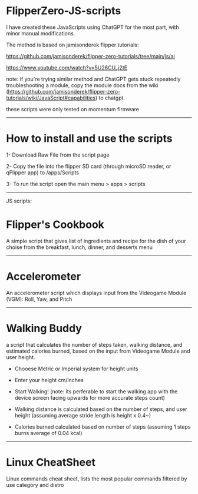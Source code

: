# FlipperZero-JS-scripts

I have created these JavaScripts using ChatGPT for the most part, with minor manual modifications.

The method is based on jamisonderek flipper tutorials:

https://github.com/jamisonderek/flipper-zero-tutorials/tree/main/js/ai 

https://www.youtube.com/watch?v=5U26CU_j2tE

note: if you're trying similar method and ChatGPT gets stuck repeatedly troubleshooting a module, copy the module docs from the wiki (https://github.com/jamisonderek/flipper-zero-tutorials/wiki/JavaScript#capabilities) to chatgpt.

these scripts were only tested on momentum firmware

---------------------------

# How to install and use the scripts

1- Download Raw File from the script page

2- Copy the file into the flipper SD card (through microSD reader, or qFlipper app) to /apps/Scripts

3- To run the script open the main menu > apps >  scripts

----------------------------
JS scripts:

# Flipper's Cookbook

A simple script that gives list of ingredients and recipe for the dish of your choise from the breakfast, lunch, dinner, and desserts menu

---------------------------

# Accelerometer

An accelerometer script which displays input from the Videogame Module (VGM): Roll, Yaw, and Pitch

---------------------------

# Walking Buddy

a script that calculates the number of steps taken, walking distance, and estimated calories burned, based on the input from Videogame Module and user height.

- Chooese Metric or Imperial system for height units

- Enter your height cm/inches

- Start Walking! (note: its perferable to start the walking app with the device screen facing upwards for more accurate steps count)

- Walking distance is calculated based on the number of steps, and user height (assuming average stride length is height x 0.4~)

- Calories burned calculated based on number of steps (assuming 1 steps burns average of 0.04 kcal)

---------------------------

# Linux CheatSheet

Linux commands cheat sheet, lists the most popular commands filtered by use category and distro
